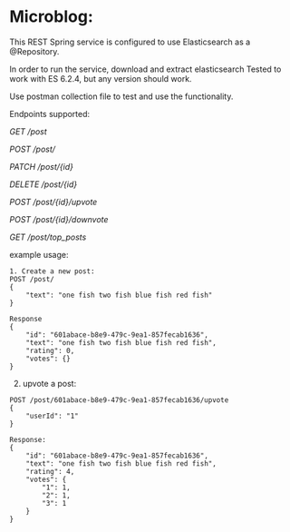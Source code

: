 # Microblog:

This REST Spring service is configured to use Elasticsearch as a @Repository.

In order to run the service, download and extract elasticsearch
Tested to work with ES 6.2.4, but any version should work.

Use postman collection file to test and use the functionality.

Endpoints supported:

*GET /post*

*POST /post/*

*PATCH /post/{id}*

*DELETE /post/{id}*

*POST /post/{id}/upvote*

*POST /post/{id}/downvote*

*GET /post/top_posts*

example usage:
```
1. Create a new post:
POST /post/
{
	"text": "one fish two fish blue fish red fish"
}

Response
{
    "id": "601abace-b8e9-479c-9ea1-857fecab1636",
    "text": "one fish two fish blue fish red fish",
    "rating": 0,
    "votes": {}
}
```
2. upvote a post:
```
POST /post/601abace-b8e9-479c-9ea1-857fecab1636/upvote
{
	"userId": "1"
}

Response:
{
    "id": "601abace-b8e9-479c-9ea1-857fecab1636",
    "text": "one fish two fish blue fish red fish",
    "rating": 4,
    "votes": {
        "1": 1,
        "2": 1,
        "3": 1
    }
}
```
